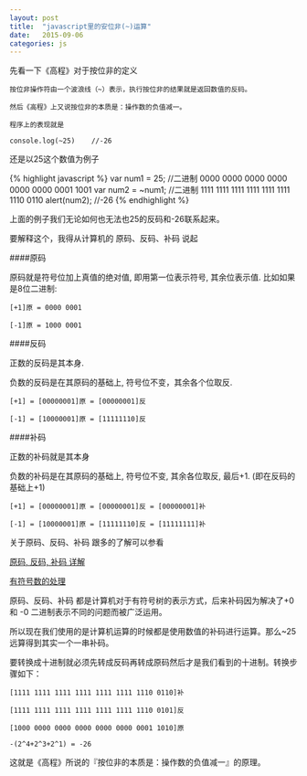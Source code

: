 ```yaml
---
layout: post
title:  "javascript里的安位非(~)运算"
date:   2015-09-06
categories: js
---
```


先看一下《高程》对于按位非的定义

    按位非操作符由一个波浪线（~）表示，执行按位非的结果就是返回数值的反码。
    
    然后《高程》上又说按位非的本质是：操作数的负值减一。
    
    程序上的表现就是
    
    console.log(~25)    //-26
    
还是以25这个数值为例子

{% highlight javascript %}
    var num1 = 25;              //二进制 0000 0000 0000 0000 0000 0000 0001 1001
    var num2 = ~num1;           //二进制 1111 1111 1111 1111 1111 1111 1110 0110
    alert(num2);                //-26
{% endhighlight %}

上面的例子我们无论如何也无法也25的反码和-26联系起来。

要解释这个，我得从计算机的 原码、反码、补码 说起

####原码

原码就是符号位加上真值的绝对值, 即用第一位表示符号, 其余位表示值. 比如如果是8位二进制:

    [+1]原 = 0000 0001
    
    [-1]原 = 1000 0001

####反码

正数的反码是其本身.

负数的反码是在其原码的基础上, 符号位不变，其余各个位取反.

    [+1] = [00000001]原 = [00000001]反
    
    [-1] = [10000001]原 = [11111110]反

####补码

正数的补码就是其本身

负数的补码是在其原码的基础上, 符号位不变, 其余各位取反, 最后+1. (即在反码的基础上+1)

    [+1] = [00000001]原 = [00000001]反 = [00000001]补
    
    [-1] = [10000001]原 = [11111110]反 = [11111111]补


关于原码、反码、补码 跟多的了解可以参看 

[原码, 反码, 补码 详解](http://www.cnblogs.com/zhangziqiu/archive/2011/03/30/ComputerCode.html)

[有符号数的处理](https://zh.wikipedia.org/wiki/%E6%9C%89%E7%AC%A6%E8%99%9F%E6%95%B8%E8%99%95%E7%90%86)


原码、反码、补码 都是计算机对于有符号树的表示方式，后来补码因为解决了+0 和 -0 二进制表示不同的问题而被广泛运用。

所以现在我们使用的是计算机运算的时候都是使用数值的补码进行运算。那么~25 远算得到其实一个一串补码。

要转换成十进制就必须先转成反码再转成原码然后才是我们看到的十进制。转换步骤如下：

    [1111 1111 1111 1111 1111 1111 1110 0110]补
    
    [1111 1111 1111 1111 1111 1111 1110 0101]反
    
    [1000 0000 0000 0000 0000 0000 0001 1010]原
    
    -(2^4+2^3+2^1) = -26


这就是《高程》所说的『按位非的本质是：操作数的负值减一』的原理。
